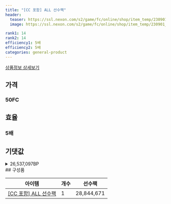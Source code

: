 ```yaml
---
title: "[CC 포함] ALL 선수팩"
header:
  teaser: https://ssl.nexon.com/s2/game/fc/online/shop/item_temp/230901_4738RN76AS92/200235004_s.png
  image: https://ssl.nexon.com/s2/game/fc/online/shop/item_temp/230901_4738RN76AS92/200235004_s.png

rank1: 14
rank2: 14
efficiency1: 5배
efficiency2: 5배
categories: general-product
---
```

[상품정보 상세보기](https://shop.fconline.nexon.com/Shop/View?strPid=43226)


## 가격
### 50FC
## 효율
### 5배
## 기댓값
<details>
<summary>26,537,097BP</summary>
<div markdown="1">
- 선수팩 28,844,671BP
  - 수수료 쿠폰 40% 적용 시 27,690,884BP
  - 수수료 쿠폰 30% 적용 시 26,537,097BP
  - 수수료 쿠폰 20% 적용 시 25,383,310BP

</div>
</details>
## 구성품

|아이템|개수|선수팩|
|---|---|---|
|[[CC 포함] ALL 선수팩](/player/7234)|1|28,844,671|
